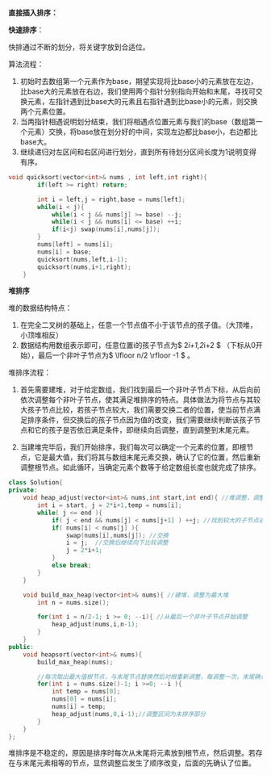 <b>直接插入排序：</b>





<b>快速排序</b>：

快排通过不断的划分，将关键字放到合适位。

算法流程：

1. 初始时去数组第一个元素作为base，期望实现将比base小的元素放在左边，比base大的元素放在右边，我们使用两个指针分别指向开始和末尾，寻找可交换元素，左指针遇到比base大的元素且右指针遇到比base小的元素，则交换两个元素位置。
2. 当两指针相遇说明划分结束，我们将相遇点位置元素与我们的base（数组第一个元素）交换，将base放在划分好的中间，实现左边都比base小，右边都比base大。
3. 继续递归对左区间和右区间进行划分，直到所有待划分区间长度为1说明变得有序。

```c++
void quicksort(vector<int>& nums , int left,int right){
        if(left >= right) return;

        int i = left,j = right,base = nums[left];
        while(i < j){
            while(i < j && nums[j] >= base) --j;
            while(i < j && nums[i] <= base) ++i;
            if(i<j) swap(nums[i],nums[j]);
        }
        nums[left] = nums[i];
        nums[i] = base;
        quicksort(nums,left,i-1);
        quicksort(nums,i+1,right);
    }
```



<b>堆排序</b>

堆的数据结构特点：

1. 在完全二叉树的基础上，任意一个节点值不小于该节点的孩子值。（大顶堆，小顶堆相反）
2. 数据结构用数组表示即可，任意位置i的孩子节点为$ 2*i+1,2*i+2 $ （下标从0开始），最后一个非叶子节点为$ \lfloor n/2 \rfloor -1 $ 。

堆排序流程：

1. 首先需要建堆，对于给定数组，我们找到最后一个非叶子节点下标，从后向前依次调整每个非叶子节点，使其满足堆排序的特点。具体做法为将节点与其较大孩子节点比较，若孩子节点较大，我们需要交换二者的位置，使当前节点满足排序条件，但交换后的孩子节点因为值的改变，我们需要继续判断该孩子节点和它的孩子是否依旧满足条件，即继续向后调整，直到调整到末尾元素。

2. 当建堆完毕后，我们开始排序，我们每次可以确定一个元素的位置，即根节点，它是最大值，我们将其与数组末尾元素交换，确认了它的位置，然后重新调整根节点。如此循环，当确定元素个数等于给定数组长度也就完成了排序。

```c++
class Solution{
private:
    void heap_adjust(vector<int>& nums,int start,int end){ //堆调整，调整区间为[start,end]
        int i = start, j = 2*i+1,temp = nums[i];
        while( j <= end ){
            if( j < end && nums[j] < nums[j+1] ) ++j; //找到较大的子节点进行比较
            if( nums[i] < nums[j] ){
                swap(nums[i],nums[j]); //交换
                i = j;  //交换后继续向下比较调整
                j = 2*i+1;
            }
            else break;
        }
    }

    void build_max_heap(vector<int>& nums){ //建堆，调整为最大堆
        int n = nums.size();

        for(int i = n/2-1; i >= 0; --i){ //从最后一个非叶子节点开始调整
            heap_adjust(nums,i,n-1);
        }
    }
public:
    void heapsort(vector<int>& nums){
        build_max_heap(nums);

        //每次取出最大值根节点，与末尾节点替换然后对根重新调整，每调整一次，末尾确认一个最大元素
        for(int i = nums.size()-1; i >=0; --i ){ 
            int temp = nums[0]; 
            nums[0] = nums[i];
            nums[i] = temp;
            heap_adjust(nums,0,i-1);//调整区间为未排序部分
        }
    }
};
```

堆排序是不稳定的，原因是排序时每次从末尾将元素放到根节点，然后调整。若存在与末尾元素相等的节点，显然调整后发生了顺序改变，后面的先确认了位置。

